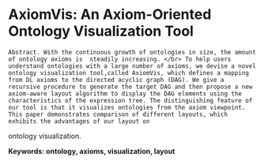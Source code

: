 AxiomVis: An Axiom-Oriented Ontology Visualization Tool
=====================================


    Abstract. With the continuous growth of ontologies in size, the amount of ontology axioms is  steadily increasing. </br> To help users understand ontologies with a large number of axioms, we devise a novel ontology visualization tool,called AxiomVis, which defines a mapping from DL axioms to the directed acyclic graph (DAG). We give a recursive procedure to generate the target DAG and then propose a new axiom-aware layout algorithm to display the DAG elements using the characteristics of the expression tree. The distinguishing feature of our tool is that it visualizes ontologies from the axiom viewpoint. This paper demonstrates comparison of different layouts, which exhibits the advantages of our layout on
ontology visualization.

__Keywords: ontology, axioms, visualization, layout__
